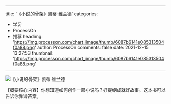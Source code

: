 
---
title: '《小说的骨架》凯蒂·维兰德'
categories: 
 - 学习
 - ProcessOn
 - 推荐
headimg: 'https://img.processon.com/chart_image/thumb/6087b6141e085313504f0a88.png'
author: ProcessOn
comments: false
date: 2021-12-15 13:27:53
thumbnail: 'https://img.processon.com/chart_image/thumb/6087b6141e085313504f0a88.png'
---

<div>   
<img class="thumb" alt="《小说的骨架》凯蒂·维兰德" src="https://img.processon.com/chart_image/thumb/6087b6141e085313504f0a88.png" referrerpolicy="no-referrer">
<p>【概要核心内容】你想知道如何创作一部小说吗？好提纲成就好故事。这本书可以告诉你靠谱答案。</p>  
</div>
            